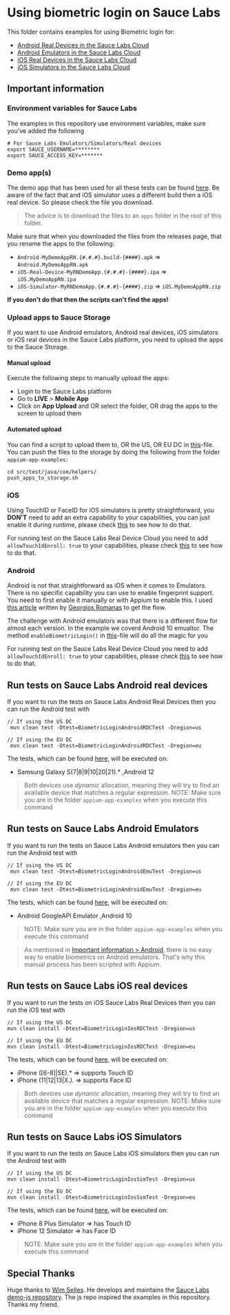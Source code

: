 # Using biometric login on Sauce Labs
This folder contains examples for using Biometric login for:

- [Android Real Devices in the Sauce Labs Cloud](#run-tests-on-sauce-labs-android-real-devices)
- [Android Emulators in the Sauce Labs Cloud](#run-tests-on-sauce-labs-android-emulators)
- [iOS Real Devices in the Sauce Labs Cloud](#run-tests-on-sauce-labs-ios-real-devices)
- [iOS Simulators in the Sauce Labs Cloud](#run-tests-on-sauce-labs-ios-simulators)

## Important information
### Environment variables for Sauce Labs
The examples in this repository use environment variables, make sure you've added the following

    # For Sauce Labs Emulators/Simulators/Real devices
    export SAUCE_USERNAME=********
    export SAUCE_ACCESS_KEY=*******

### Demo app(s)
The demo app that has been used for all these tests can be found [here](https://github.com/saucelabs/my-demo-app-rn/releases).
Be aware of the fact that and iOS simulator uses a different build then a iOS real device. So please check the file you
download.

> The advice is to download the files to an `apps` folder in the root of this folder.

Make sure that when you downloaded the files from the releases page, that you rename the apps to the following:

- `Android-MyDemoAppRN.{#.#.#}.build-{####}.apk` => `Android.MyDemoAppRN.apk`
- `iOS-Real-Device-MyRNDemoApp.{#.#.#}-{####}.ipa` => `iOS.MyDemoAppRN.ipa`
- `iOS-Simulator-MyRNDemoApp.{#.#.#}-{####}.zip` => `iOS.MyDemoAppRN.zip`

**If you don't do that then the scripts can't find the apps!**

### Upload apps to Sauce Storage
If you want to use Android emulators, Android real devices, iOS simulators or iOS real devices in the Sauce Labs platform, you need to upload 
the apps to the Sauce Storage.

#### Manual upload
Execute the following steps to manually upload the apps:
- Login to the Sauce Labs platform
- Go to **LIVE** > **Mobile App**
- Click on **App Upload** and OR select the folder, OR drag the apps to the screen to upload them

#### Automated upload
You can find a script to upload them to, OR the US, OR EU DC in [this](../helpers/push_apps_to_storage.sh)-file. You can push the files to the
storage by doing the following from the folder `appium-app-examples`:

    cd src/test/java/com/helpers/
    push_apps_to_storage.sh

### iOS
Using TouchID or FaceID for iOS simulators is pretty straightforward, you **DON'T** need to add an extra capability to 
your capabilities, you can just enable it during runtime, please check [this](BiometricLoginIosSimTest.java#142) to 
see how to do that.

For running test on the Sauce Labs Real Device Cloud you need to add `allowTouchIdEnroll: true` to your capabilities,
please check [this](BiometricLoginIosRDCTest.java#L96) to see how to do that.

### Android
Android is not that straightforward as iOS when it comes to Emulators. There is no specific capability you can use to 
enable fingerprint support. You need to first enable it manually or with Appium to enable this. I used 
[this article](https://dev.to/gromanas/how-to-automate-biometrics-android-edition-2c7c) written by 
[Georgios Romanas](https://github.com/gromanas) to get the flow.

The challenge with Android emulators was that there is a different flow for almost each version.
In the example we coverd Android 10 emualtor.
The method `enableBiometricLogin()` in [this](AndroidSettings.java)-file will do all the magic for you

For running test on the Sauce Labs Real Device Cloud you need to add `allowTouchIdEnroll: true` to your capabilities,
please check [this](BiometricLoginAndroidRDCTest.java#L81) to see how to do that.

## Run tests on Sauce Labs Android real devices
If you want to run the tests on Sauce Labs Android Real Devices then you can run the Android test with

    // If using the US DC
     mvn clean test -Dtest=BiometricLoginAndroidRDCTest -Dregion=us
    
    // If using the EU DC
     mvn clean test -Dtest=BiometricLoginAndroidRDCTest -Dregion=eu
    
The tests, which can be found [here](BiometricLoginAndroidRDCTest.java), will be executed on:     
- Samsung Galaxy S(7|8|9|10|20|21).* ,Android 12
          
> Both devices use *dynamic* allocation, meaning they will try to find an available device that matches a regular expression.
> NOTE: Make sure you are in the folder `appium-app-examples` when you execute this command

## Run tests on Sauce Labs Android Emulators
If you want to run the tests on Sauce Labs Android emulators then you can run the Android test with

    // If using the US DC
     mvn clean test -Dtest=BiometricLoginAndroidEmuTest -Dregion=us
    
    // If using the EU DC
     mvn clean test -Dtest=BiometricLoginAndroidEmuTest -Dregion=eu

The tests, which can be found [here](BiometricLoginAndroidEmuTest.java), will be executed on:

- Android GoogleAPI Emulator ,Android 10
> NOTE: Make sure you are in the folder `appium-app-examples` when you execute this command

> As mentioned in [Important information > Android](#android), there is no easy way to enable biometrics on Android
> emulators. That's why this manual process has been scripted with Appium.

## Run tests on Sauce Labs iOS real devices
If you want to run the tests on iOS Sauce Labs Real Devices then you can run the iOS test with

    // If using the US DC
    mvn clean install -Dtest=BiometricLoginIosRDCTest -Dregion=us
    
    // If using the EU DC
    mvn clean install -Dtest=BiometricLoginIosRDCTest -Dregion=eu

The tests, which can be found [here](BiometricLoginIosRDCTest.java), will be executed on:

- iPhone ([6-8]|SE).* => supports Touch ID
- iPhone (11|12|13|X.*).* => supports Face ID

> Both devices use *dynamic* allocation, meaning they will try to find an available device that matches a regular
expression.
> NOTE: Make sure you are in the folder `appium-app-examples` when you execute this command

## Run tests on Sauce Labs iOS Simulators
If you want to run the tests on Sauce Labs iOS simulators then you can run the Android test with

    // If using the US DC
    mvn clean install -Dtest=BiometricLoginIosSimTest -Dregion=us
    
    // If using the EU DC
    mvn clean install -Dtest=BiometricLoginIosSimTest -Dregion=eu

The tests, which can be found [here](BiometricLoginIosSimTest.java), will be executed on:

- iPhone 8 Plus Simulator => has Touch ID
- iPhone 12 Simulator => has Face ID
> NOTE: Make sure you are in the folder `appium-app-examples` when you execute this command

## Special Thanks
Huge thanks to [Wim Selles](https://github.com/wswebcreation). He develops and maintains the [Sauce Labs demo-js repository](https://github.com/saucelabs-training/demo-js). 
The js repo inspired the examples in this repository. Thanks my friend.
